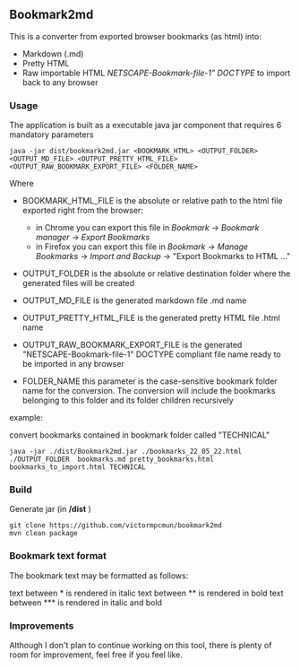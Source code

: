 ## Bookmark2md

This is a converter from exported browser bookmarks (as html) into:

* Markdown (.md)
* Pretty HTML
* Raw importable HTML *NETSCAPE-Bookmark-file-1" DOCTYPE* to import back to any browser


### Usage

The application is built as a executable java jar component that requires 6 mandatory parameters

```	
java -jar dist/bookmark2md.jar <BOOKMARK_HTML> <OUTPUT_FOLDER> <OUTPUT_MD_FILE> <OUTPUT_PRETTY_HTML_FILE> <OUTPUT_RAW_BOOKMARK_EXPORT_FILE> <FOLDER_NAME>
```	
Where

- BOOKMARK_HTML_FILE is the absolute or relative path to the html file exported right from the browser:
  - in Chrome you can export this file in *Bookmark* -> *Bookmark manager* -> *Export Bookmarks*
  - in Firefox you can export this file in *Bookmark* -> *Manage Bookmarks* -> *Import and Backup* -> "Export Bookmarks to HTML ..."
  
- OUTPUT_FOLDER is the absolute or relative destination folder where the generated files will be created
- OUTPUT_MD_FILE is the generated markdown file .md name
- OUTPUT_PRETTY_HTML_FILE is the generated pretty HTML file .html name
- OUTPUT_RAW_BOOKMARK_EXPORT_FILE is the generated "NETSCAPE-Bookmark-file-1" DOCTYPE compliant file name ready to be imported in any browser
- FOLDER_NAME this parameter is the case-sensitive bookmark folder name for the conversion. The conversion will include the bookmarks belonging to this folder and its folder children recursively


example:

convert bookmarks contained in bookmark folder called "TECHNICAL"

```	
java -jar ./dist/Bookmark2md.jar ./bookmarks_22_05_22.html  ./OUTPUT_FOLDER  bookmarks.md pretty_bookmarks.html bookmarks_to_import.html TECHNICAL
```	

### Build

Generate jar (in **/dist** )

```	
git clone https://github.com/victormpcmun/bookmark2md	
mvn clean package	
```

### Bookmark text format

The bookmark text may be formatted as follows:

text between * is rendered in italic
text between ** is rendered in bold
text between *** is rendered in italic and bold


### Improvements

Although I don't plan to continue working on this tool, there is plenty of room for improvement, feel free if you feel like.
